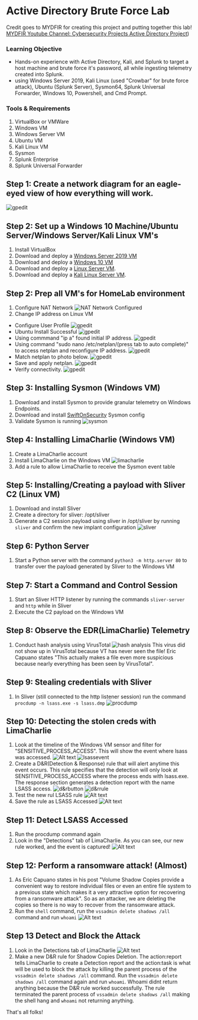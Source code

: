 # Active Directory Brute Force Lab
Credit goes to MYDFIR for creating this project and putting together this lab! [MYDFIR Youtube Channel: Cybersecurity Projects Active Directory Project](https://www.youtube.com/watch?v=5OessbOgyEo&list=PLG6KGSNK4PuBWmX9NykU0wnWamjxdKhDJ&index=13))
### Learning Objective
- Hands-on experience with Active Directory, Kali, and Splunk to target a host machine and brute force it's password, all while ingesting telemetry created into Splunk. 
- using Windows Server 2019, Kali Linux (used "Crowbar" for brute force attack), Ubuntu (Splunk Server), Sysmon64, Splunk Universal Forwarder, Windows 10, Powershell, and Cmd Prompt. 

### Tools & Requirements
1. VirtualBox or VMWare
2. Windows VM
3. Windows Server VM
4. Ubuntu VM
5. Kali Linux VM
6. Sysmon
7. Splunk Enterprise
8. Splunk Universal Forwarder

## Step 1: Create a network diagram for an eagle-eyed view of how everything will work. 
![gpedit](https://imgur.com/SpcKAxi)

## Step 2: Set up a Windows 10 Machine/Ubuntu Server/Windows Server/Kali Linux VM's
1. Install VirtualBox
2. Download and deploy a [Windows Server 2019 VM](https://developer.microsoft.com/en-us/windows/downloads/virtual-machines/)
3. Download and deploy a [Windows 10 VM](https://developer.microsoft.com/en-us/windows/downloads/virtual-machines/)
4. Download and deploy a [Linux Server VM](https://releases.ubuntu.com/22.04.1/ubuntu-22.04.1-live-server-amd64.iso).
5. Download and deploy a [Kali Linux Server VM](https://releases.ubuntu.com/22.04.1/ubuntu-22.04.1-live-server-amd64.iso).

## Step 2: Prep all VM's for HomeLab environment 
1. Configure NAT Network
![NAT Network Configured](https://i.imgur.com/q7GDZji.png)
2. Change IP address on Linux VM
 - Configure User Profile
   ![gpedit](https://i.imgur.com/V2PCrYC.png)
 - Ubuntu Install Successful
   ![gpedit](https://i.imgur.com/R4XhHfh.png)
 - Using commmand "ip a" found initial IP address.
    ![gpedit](https://i.imgur.com/OzivsDH.png)
 - Using command "sudo nano /etc/netplan/(press tab to auto complete)" to access netplan and reconfigure IP address.
    ![gpedit](https://imgur.com/wXWS0kk)
 - Match netplan to photo below.
    ![gpedit](https://i.imgur.com/7dEXUcb.png)
 - Save and apply netplan.
    ![gpedit](https://i.imgur.com/eVoJeFA.png)
 - Verify connectivity.
    ![gpedit](https://i.imgur.com/Ezv7Q0w.png)
   

## Step 3: Installing Sysmon (Windows VM)
1. Download and install Sysmon to provide granular telemetry on Windows Endpoints.
2. Download and install [SwiftOnSecurity](https://infosec.exchange/@SwiftOnSecurity) Sysmon config
3. Validate Sysmon is running
![sysmon](https://i.imgur.com/gIDLhzw.png)
## Step 4: Installing LimaCharlie (Windows VM)
1. Create a LimaCharlie account
2. Install LimaCharlie on the Windows VM
  ![limacharlie](https://substackcdn.com/image/fetch/w_1456,c_limit,f_webp,q_auto:good,fl_progressive:steep/https%3A%2F%2Fsubstack-post-media.s3.amazonaws.com%2Fpublic%2Fimages%2Ff821e410-d4d3-4161-a426-9d8ff348806c_610x392.png)
3. Add a rule to allow LimaCharlie to receive the Sysmon event table

## Step 5: Installing/Creating a payload with Sliver C2 (Linux VM)
1. Download and install Sliver
2. Create a directory for sliver: /opt/sliver
3. Generate a C2 session payload using sliver in /opt/sliver by running ``sliver`` and confirm the new implant configuration
![sliver](https://i.imgur.com/VXa2ZwP.png)

## Step 6: Python Server
1. Start a Python server with the command ``python3 -m http.server 80`` to transfer over the payload generated by Sliver to the Windows VM

## Step 7: Start a Command and Control Session
1. Start an Sliver HTTP listener by running the commands ``sliver-server`` and ``http`` while in Sliver
2. Execute the C2 payload on the Windows VM

## Step 8: Observe the EDR(LimaCharlie) Telemetry
1. Conduct hash analysis using VirusTotal
![hash analysis](https://i.imgur.com/Vx9d4dI.png)
This virus did not show up in VirusTotal because VT has never seen the file! Eric Capuano states "This actually makes a file even more suspicious because nearly everything has been seen by VirusTotal".

## Step 9: Stealing credentials with Sliver
1. In Sliver (still connected to the http listener session) run the command ``procdump -n lsass.exe -s lsass.dmp``
![procdump](https://i.imgur.com/PO1nz69.png)

## Step 10: Detecting the stolen creds with LimaCharlie
1. Look at the timeline of the Windows VM sensor and filter for "SENSITIVE_PROCESS_ACCESS". This will show the event where lsass was accessed.
![Alt text](https://i.imgur.com/2fRg32o.png)
![lsassevent](https://i.imgur.com/gwVpgdS.png)
2. Create a D&R(Detection & Response) rule that will alert anytime this event occurs. This rule specifies that the detection will only look at SENSITIVE_PROCESS_ACCESS where the process ends with lsass.exe. The response section generates a detection report with the name LSASS access.
![d&rbutton](https://i.imgur.com/QBXZeeC.png)
![d&rrule](https://i.imgur.com/HtJu3e0.png)
3. Test the new rul LSASS rule
![Alt text](https://i.imgur.com/wvo3q8d.png)
4. Save the rule as LSASS Accessed
![Alt text](https://i.imgur.com/BebmYh7.png)

## Step 11: Detect LSASS Accessed
1. Run the procdump command again
2. Look in the "Detections" tab of LimaCharlie. As you can see, our new rule worked, and the event is captured!
![Alt text](https://i.imgur.com/0Exlnax.png)

## Step 12: Perform a ransomware attack! (Almost)
1. As Eric Capuano states in his post "Volume Shadow Copies provide a convenient way to restore individual files or even an entire file system to a previous state which makes it a very attractive option for recovering from a ransomware attack". So as an attacker, we are deleting the copies so there is no way to recover from the ransomware attack.
2. Run the ``shell`` command, run the ``vssadmin delete shadows /all`` command and run ``whoami``
![Alt text](https://i.imgur.com/Km7lU2T.png)


## Step 13 Detect and Block the Attack
1. Look in the Detections tab of LimaCharlie
![Alt text](https://i.imgur.com/JZ4pBTg.png)
2. Make a new D&R rule for Shadow Copies Deletion. The action:report tells LimaCharlie to create a Detection report and the action:task is what will be used to block the attack by killing the parent process of the `vssadmin delete shadows /all` command. Run the `vssadmin delete shadows /all` command again and run `whoami`. Whoami didnt return anything because the D&R rule worked successfully. The rule terminated the parent process of `vssadmin delete shadows /all` making the shell hang and `whoami` not returning anything.


That's all folks!













